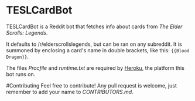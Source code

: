 # TESLCardBot
TESLCardBot is a Reddit bot that fetches info about cards from _The Elder Scrolls: Legends_.

It defaults to /r/elderscrollslegends, but can be ran on any subreddit. It is summoned by enclosing a card's name in double brackets, like this: `{{Blood Dragon}}`.

The files _Procfile_ and _runtime.txt_ are required by [Heroku](https://dashboard.heroku.com/), the platform this bot runs on.

#Contributing
Feel free to contribute! Any pull request is welcome, just remember to add your name to *CONTRIBUTORS.md*.
